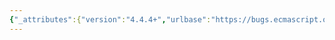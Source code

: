 ```yaml
---
{"_attributes":{"version":"4.4.4+","urlbase":"https://bugs.ecmascript.org/","maintainer":"dherman@mozilla.com"},"bug":{"bug_id":2329,"creation_ts":"2013-11-21 03:15:00 -0800","short_desc":"13.7, 13.8, 13.12: Missing updates after IdentifierReference -> UnresolvedIdentifier change","delta_ts":"2014-04-06 11:31:32 -0700","product":"Draft for 6th Edition","component":"technical issue","version":"Rev 21: November 8, 2013 Draft","rep_platform":"All","op_sys":"All","bug_status":"RESOLVED","resolution":"FIXED","priority":"Normal","bug_severity":"normal","everconfirmed":true,"reporter":{"uid":"andrebargull","name":"André Bargull"},"assigned_to":{"uid":"allen","name":"Allen Wirfs-Brock"},"long_desc":[{"commentid":6852,"comment_count":0,"who":{"uid":"andrebargull","name":"André Bargull"},"bug_when":"2013-11-21 03:15:44 -0800","thetext":"13.7  The continue Statement:\n- still uses IdentifierReference in Syntax and Early Errors section\n\n\n13.8  The break Statement:\n- in Syntax section, BreakStatement still has a [Yield] parameter\n\n\n13.12  Labelled Statements:\n- still uses IdentifierReference and \"yield\" in Early Errors, VarDeclaredNames, LabelledEvaluation and Evaluation section"},{"commentid":7357,"comment_count":1,"who":{"uid":"allen","name":"Allen Wirfs-Brock"},"bug_when":"2014-02-17 15:59:38 -0800","thetext":"fixed in rev23 editor's draft\n\nRefactored identifier productions yet agian and now have LabelIdentifier.\n\nbreak/continue/LabelledStatement all new a [Yield] parameter because Yield is a valid label in non-strict non-generator functions."},{"commentid":7607,"comment_count":2,"who":{"uid":"allen","name":"Allen Wirfs-Brock"},"bug_when":"2014-04-06 11:31:32 -0700","thetext":"fixed in rev23 draft"}]}}
---
```

